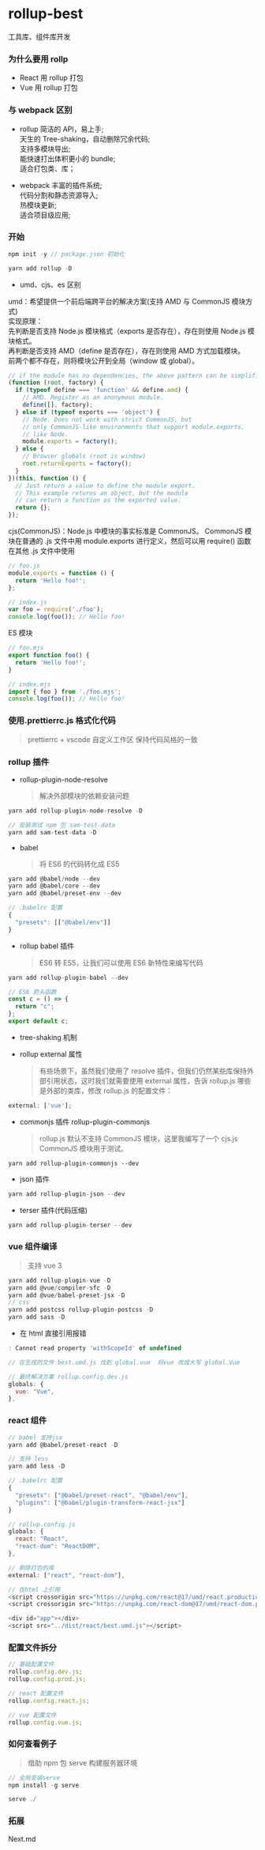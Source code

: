 # rollup-best

工具库、组件库开发

### 为什么要用 rollp

- React 用 rollup 打包
- Vue 用 rollup 打包

### 与 webpack 区别

- rollup
  简洁的 API，易上手;  
  天生的 Tree-shaking，自动删除冗余代码;  
  支持多模块导出;  
  能快速打出体积更小的 bundle;  
  适合打包类、库；

- webpack
  丰富的插件系统;  
  代码分割和静态资源导入;  
  热模块更新;  
  适合项目级应用;

### 开始

```javascript
npm init -y // package.json 初始化

yarn add rollup -D

```

- umd、cjs、es 区别

umd：希望提供一个前后端跨平台的解决方案(支持 AMD 与 CommonJS 模块方式)  
实现原理：  
先判断是否支持 Node.js 模块格式（exports 是否存在），存在则使用 Node.js 模块格式。  
再判断是否支持 AMD（define 是否存在），存在则使用 AMD 方式加载模块。  
前两个都不存在，则将模块公开到全局（window 或 global）。

```javascript
// if the module has no dependencies, the above pattern can be simplified to
(function (root, factory) {
  if (typeof define === 'function' && define.amd) {
    // AMD. Register as an anonymous module.
    define([], factory);
  } else if (typeof exports === 'object') {
    // Node. Does not work with strict CommonJS, but
    // only CommonJS-like environments that support module.exports,
    // like Node.
    module.exports = factory();
  } else {
    // Browser globals (root is window)
    root.returnExports = factory();
  }
})(this, function () {
  // Just return a value to define the module export.
  // This example returns an object, but the module
  // can return a function as the exported value.
  return {};
});
```

cjs(CommonJS)：Node.js 中模块的事实标准是 CommonJS。 CommonJS 模块在普通的 .js 文件中用 module.exports 进行定义，然后可以用 require() 函数在其他 .js 文件中使用

```javascript
// foo.js
module.exports = function () {
  return 'Hello foo!';
};

// index.js
var foo = require('./foo');
console.log(foo()); // Hello foo!
```

ES 模块

```javascript
// foo.mjs
export function foo() {
  return 'Hello foo!';
}

// index.mjs
import { foo } from './foo.mjs';
console.log(foo()); // Hello foo!
```

### 使用.prettierrc.js 格式化代码

> prettierrc + vscode 自定义工作区 保持代码风格的一致

### rollup 插件

- rollup-plugin-node-resolve
  > 解决外部模块的依赖安装问题

```javascript
yarn add rollup-plugin-node-resolve -D

// 安装测试 npm 包 sam-test-data
yarn add sam-test-data -D

```

- babel
  > 将 ES6 的代码转化成 ES5

```javascript
yarn add @babel/node --dev
yarn add @babel/core --dev
yarn add @babel/preset-env --dev

// .babelrc 配置
{
  "presets": [["@babel/env"]]
}
```

- rollup babel 插件
  > ES6 转 ES5，让我们可以使用 ES6 新特性来编写代码

```javascript
yarn add rollup-plugin-babel --dev

// ES6 箭头函数
const c = () => {
  return "c";
};
export default c;
```

- tree-shaking 机制

- rollup external 属性
  > 有些场景下，虽然我们使用了 resolve 插件，但我们仍然某些库保持外部引用状态，这时我们就需要使用 external 属性，告诉 rollup.js 哪些是外部的类库，修改 rollup.js 的配置文件：

```javascript
external: ['vue'];
```

- commonjs 插件 rollup-plugin-commonjs
  > rollup.js 默认不支持 CommonJS 模块，这里我编写了一个 cjs.js CommonJS 模块用于测试。

```
yarn add rollup-plugin-commonjs --dev
```

- json 插件

```javascript
yarn add rollup-plugin-json --dev
```

- terser 插件(代码压缩)

```javascript
yarn add rollup-plugin-terser --dev
```

### vue 组件编译

> 支持 vue 3

```javascript
yarn add rollup-plugin-vue -D
yarn add @vue/compiler-sfc -D
yarn add @vue/babel-preset-jsx -D
// css
yarn add postcss rollup-plugin-postcss -D
yarn add sass -D
```

- 在 html 直接引用报错

```javascript
: Cannot read property 'withScopeId' of undefined

// 在生成的文件 best.umd.js 找到 global.vue  将vue 改成大写 global.Vue

// 最终解决方案 rollup.config.dev.js
globals: {
  vue: "Vue",
},
```

### react 组件

```javascript
// babel 支持jsx
yarn add @babel/preset-react -D

// 支持 less
yarn add less -D

// .babelrc 配置
{
  "presets": ["@babel/preset-react", "@babel/env"],
  "plugins": ["@babel/plugin-transform-react-jsx"]
}

// rollup.config.js
globals: {
  react: "React",
  "react-dom": "ReactDOM",
},

// 剔除打包的库
external: ["react", "react-dom"],

// 在html 上引用
<script crossorigin src="https://unpkg.com/react@17/umd/react.production.min.js"></script>
<script crossorigin src="https://unpkg.com/react-dom@17/umd/react-dom.production.min.js"></script>

<div id="app"></div>
<script src="../dist/react/best.umd.js"></script>

```

### 配置文件拆分

```javascript
// 基础配置文件
rollup.config.dev.js;
rollup.config.prod.js;

// react 配置文件
rollup.config.react.js;

// vue 配置文件
rollup.config.vue.js;
```

### 如何查看例子

> 借助 npm 包 serve 构建服务器环境

```javascript
// 全局安装serve
npm install -g serve

serve ./
```

### 拓展

Next.md
